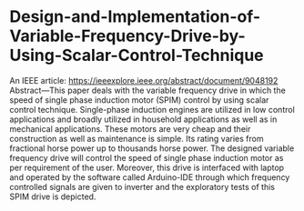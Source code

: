 # Design-and-Implementation-of-Variable-Frequency-Drive-by-Using-Scalar-Control-Technique
An IEEE article: https://ieeexplore.ieee.org/abstract/document/9048192
Abstract—This paper deals with the variable frequency drive in which the speed of single phase induction motor (SPIM) control by using scalar control technique. Single-phase induction engines are utilized in low control applications and broadly utilized in household applications as well as in mechanical applications. These motors are very cheap and their construction as well as maintenance is simple. Its rating varies from fractional horse power up to thousands horse power. The designed variable frequency drive will control the speed of single phase induction motor as per requirement of the user. Moreover, this drive is interfaced with laptop and operated by the software called Arduino-IDE through which frequency controlled signals are given to inverter and the exploratory tests of this SPIM drive is depicted.

